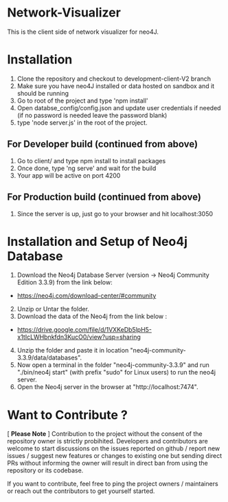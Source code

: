 # Network-Visualizer
This is the client side of network visualizer for neo4J.

# Installation

1. Clone the repository and checkout to development-client-V2 branch
2. Make sure you have neo4J installed or data hosted on sandbox and it should be running
3. Go to root of the project and type 'npm install'
4. Open databse_config/config.json and update user credentials if needed (if no password is needed leave the password blank)
5. type 'node server.js' in the root of the project.

## For Developer build (continued from above)

1. Go to client/ and type npm install to install packages
2. Once done, type 'ng serve' and wait for the build
3. Your app will be active on port 4200

## For Production build (continued from above)
1. Since the server is up, just go to your browser and hit localhost:3050

# Installation and Setup of Neo4j Database

1. Download the Neo4j Database Server (version -> Neo4j Community Edition 3.3.9) from the link below: 
* https://neo4j.com/download-center/#community
2. Unzip or Untar the folder.
3. Download the data of the Neo4j from the link below :
* https://drive.google.com/file/d/1VXKeDb5lpH5-x1tIcLWHbnkfdn3KucO0/view?usp=sharing
4. Unzip the folder and paste it in location "neo4j-community-3.3.9/data/databases".
5. Now open a terminal in the folder "neo4j-community-3.3.9" and run "./bin/neo4j start" (with prefix "sudo" for Linux users) to run the neo4j server.
6. Open the Neo4j server in the browser at "http://localhost:7474".

# Want to Contribute ?

[ **Please Note** ] Contribution to the project without the consent of the repository owner is strictly probihited. Developers and contributors are welcome to start discussions on the issues reported on github / report new issues / suggest new features or changes to existing one but sending direct PRs without informing the owner will result in direct ban from using the repository or its codebase.

If you want to contribute, feel free to ping the project owners / maintainers or reach out the contributors to get yourself started.
